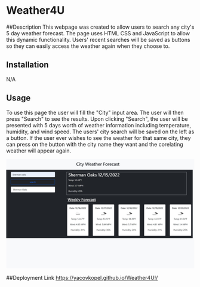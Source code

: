 # Weather4U

##Description
This webpage was created to allow users to search any city's 5 day weather forecast. The page uses HTML CSS and JavaScript to allow this dynamic functionality. Users' recent searches will be saved as buttons so they can easily access the weather again when they choose to. 

## Installation

N/A

## Usage
To use this page the user will fill the "City" input area. The user will then press "Search" to see the results. Upon clicking "Search", the user will be presented with 5 days worth of weather information including temperature, humidity, and wind speed. The users' city search will be saved on the left as a button. If the user ever wishes to see the weather for that same city, they can press on the button with the city name they want and the corelating weather will appear again.

![Screenshot of webpage](./assets/images/Weather4U.jpeg)


##Deployment Link
https://yacovkopel.github.io/Weather4U!/

